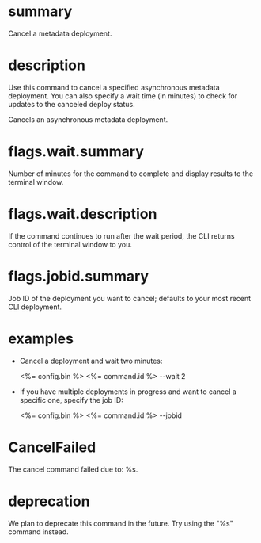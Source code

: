 # summary

Cancel a metadata deployment.

# description

Use this command to cancel a specified asynchronous metadata deployment. You can also specify a wait time (in minutes) to check for updates to the canceled deploy status.

Cancels an asynchronous metadata deployment.

# flags.wait.summary

Number of minutes for the command to complete and display results to the terminal window.

# flags.wait.description

If the command continues to run after the wait period, the CLI returns control of the terminal window to you.

# flags.jobid.summary

Job ID of the deployment you want to cancel; defaults to your most recent CLI deployment.

# examples

- Cancel a deployment and wait two minutes:

  <%= config.bin %> <%= command.id %> --wait 2

- If you have multiple deployments in progress and want to cancel a specific one, specify the job ID:

  <%= config.bin %> <%= command.id %> --jobid <jobid>

# CancelFailed

The cancel command failed due to: %s.

# deprecation

We plan to deprecate this command in the future. Try using the "%s" command instead.
